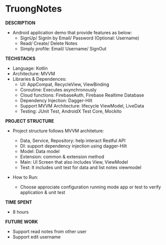# TruongNotes

**DESCRIPTION**

- Android application demo that provide features as below:
    - SignUp/ SignIn by Email/ Password (Optional: Username)
    - Read/ Create/ Delete Notes
    - Simply profile: Email/ Username/ SignOut

**TECHSTACKS**

- Language: Kotlin
- Architecture: MVVM
- Libraries & Dependences: 
    - UI: AppCompat, RecycleView, ViewBinding
    - Coroutine: Executes asynchronously
    - Cloud functions: FirebaseAuth, Firebase Realtime Database
    - Dependency Injection: Dagger-Hilt
    - Support MVVM Architecture: lifecycle ViewModel, LiveData
    - Testing: JUnit Test, AndroidX Test Core, Mockito

**PROJECT STRUCTURE**

- Project structure follows MVVM architeture: 

    - Data, Service, Repository: help interact Restful API
    - DI: support dependency injection using dagger-Hilt
    - Model: Data model
    - Extension: common & extension method
    - Main: UI Screen that also includes View, ViewModel
    - Test: It includes unit test for data and list notes viewmodel

- How to Run: 

    - Choose approciate configuration running mode app or test to verify application & unit test
    
**TIME SPENT**
- 8 hours

**FUTURE WORK**
- Support read notes from other user
- Support edit username
